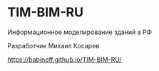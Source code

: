 # TIM-BIM-RU
Информационное моделирование зданий в РФ

Разработчик Михаил Косарев

https://babinoff.github.io/TIM-BIM-RU/
